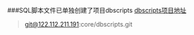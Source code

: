 ###SQL脚本文件已单独创建了项目dbscripts
[dbscripts项目地址](git@122.112.211.191:core/dbscripts.git)

> git@122.112.211.191:core/dbscripts.git
